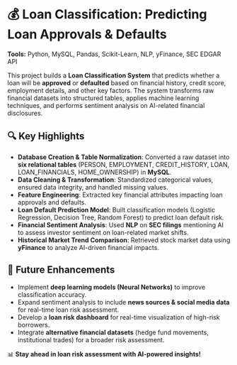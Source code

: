# 💰 Loan Classification: Predicting Loan Approvals & Defaults  

**Tools:** Python, MySQL, Pandas, Scikit-Learn, NLP, yFinance, SEC EDGAR API  

This project builds a **Loan Classification System** that predicts whether a loan will be **approved** or **defaulted** based on financial history, credit score, employment details, and other key factors. The system transforms raw financial datasets into structured tables, applies machine learning techniques, and performs sentiment analysis on AI-related financial disclosures.  

## 🔍 Key Highlights  
- **Database Creation & Table Normalization**: Converted a raw dataset into **six relational tables** (PERSON, EMPLOYMENT, CREDIT_HISTORY, LOAN, LOAN_FINANCIALS, HOME_OWNERSHIP) in **MySQL**.  
- **Data Cleaning & Transformation**: Standardized categorical values, ensured data integrity, and handled missing values.  
- **Feature Engineering**: Extracted key financial attributes impacting loan approvals and defaults.  
- **Loan Default Prediction Model**: Built classification models (Logistic Regression, Decision Tree, Random Forest) to predict loan default risk.  
- **Financial Sentiment Analysis**: Used **NLP** on **SEC filings** mentioning AI to assess investor sentiment on loan-related market shifts.  
- **Historical Market Trend Comparison**: Retrieved stock market data using **yFinance** to analyze AI-driven financial impacts.  

## 🚀 Future Enhancements  
- Implement **deep learning models (Neural Networks)** to improve classification accuracy.  
- Expand sentiment analysis to include **news sources & social media data** for real-time loan risk assessment.  
- Develop a **loan risk dashboard** for real-time visualization of high-risk borrowers.  
- Integrate **alternative financial datasets** (hedge fund movements, institutional trades) for a broader risk assessment.  

📊 **Stay ahead in loan risk assessment with AI-powered insights!**  
